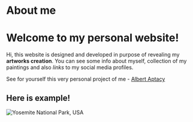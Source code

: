 # About me

# Welcome to my personal website!

Hi, this website is designed and developed in purpose of revealing my **artworks creation**.
You can see some info about myself, collection of my paintings and also _links_ to my social media profiles.

See for yourself this very personal project of me - [Albert Aptacy](https://aaptacy.github.io/homepage/)

## Here is example!

![Yosemite National Park, USA](https://postimg.cc/T5RfkS6F)
